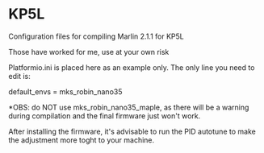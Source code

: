 # KP5L
Configuration files for compiling Marlin 2.1.1 for KP5L

Those have worked for me, use at your own risk

Platformio.ini is placed here as an example only. The only line you need to edit is:

default_envs = mks_robin_nano35

*OBS: do NOT use mks_robin_nano35_maple, as there will be a warning during compilation and the final firmware just won't work.

After installing the firmware, it's advisable to run the PID autotune to make the adjustment more toght to your machine.
